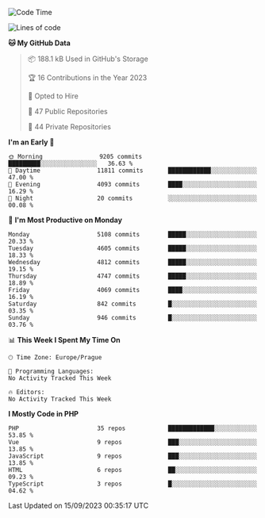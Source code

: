 <!--START_SECTION:waka-->
![Code Time](http://img.shields.io/badge/Code%20Time-1%2C583%20hrs%2058%20mins-blue)

![Lines of code](https://img.shields.io/badge/From%20Hello%20World%20I%27ve%20Written-8.2%20million%20lines%20of%20code-blue)

**🐱 My GitHub Data** 

> 📦 188.1 kB Used in GitHub's Storage 
 > 
> 🏆 16 Contributions in the Year 2023
 > 
> 💼 Opted to Hire
 > 
> 📜 47 Public Repositories 
 > 
> 🔑 44 Private Repositories 
 > 
**I'm an Early 🐤** 

```text
🌞 Morning                9205 commits        █████████░░░░░░░░░░░░░░░░   36.63 % 
🌆 Daytime                11811 commits       ████████████░░░░░░░░░░░░░   47.00 % 
🌃 Evening                4093 commits        ████░░░░░░░░░░░░░░░░░░░░░   16.29 % 
🌙 Night                  20 commits          ░░░░░░░░░░░░░░░░░░░░░░░░░   00.08 % 
```
📅 **I'm Most Productive on Monday** 

```text
Monday                   5108 commits        █████░░░░░░░░░░░░░░░░░░░░   20.33 % 
Tuesday                  4605 commits        █████░░░░░░░░░░░░░░░░░░░░   18.33 % 
Wednesday                4812 commits        █████░░░░░░░░░░░░░░░░░░░░   19.15 % 
Thursday                 4747 commits        █████░░░░░░░░░░░░░░░░░░░░   18.89 % 
Friday                   4069 commits        ████░░░░░░░░░░░░░░░░░░░░░   16.19 % 
Saturday                 842 commits         █░░░░░░░░░░░░░░░░░░░░░░░░   03.35 % 
Sunday                   946 commits         █░░░░░░░░░░░░░░░░░░░░░░░░   03.76 % 
```


📊 **This Week I Spent My Time On** 

```text
🕑︎ Time Zone: Europe/Prague

💬 Programming Languages: 
No Activity Tracked This Week

🔥 Editors: 
No Activity Tracked This Week
```

**I Mostly Code in PHP** 

```text
PHP                      35 repos            █████████████░░░░░░░░░░░░   53.85 % 
Vue                      9 repos             ███░░░░░░░░░░░░░░░░░░░░░░   13.85 % 
JavaScript               9 repos             ███░░░░░░░░░░░░░░░░░░░░░░   13.85 % 
HTML                     6 repos             ██░░░░░░░░░░░░░░░░░░░░░░░   09.23 % 
TypeScript               3 repos             █░░░░░░░░░░░░░░░░░░░░░░░░   04.62 % 
```




 Last Updated on 15/09/2023 00:35:17 UTC
<!--END_SECTION:waka-->
<!--
**AlexKratky/AlexKratky** is a ✨ _special_ ✨ repository because its `README.md` (this file) appears on your GitHub profile.

Here are some ideas to get you started:

- 🔭 I’m currently working on ...
- 🌱 I’m currently learning ...
- 👯 I’m looking to collaborate on ...
- 🤔 I’m looking for help with ...
- 💬 Ask me about ...
- 📫 How to reach me: ...
- 😄 Pronouns: ...
- ⚡ Fun fact: ...
-->

